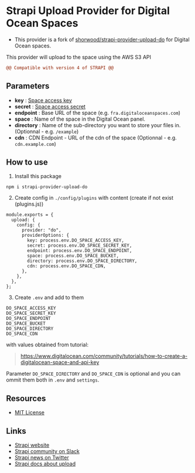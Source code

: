 # Strapi Upload Provider for Digital Ocean Spaces
- This provider is a fork of  [shorwood/strapi-provider-upload-do](https://github.com/shorwood/strapi-provider-upload-do) for Digital Ocean spaces.

This provider will upload to the space using the AWS S3 API 

```diff
@@ Compatible with version 4 of STRAPI @@
```
## Parameters
- **key** : [Space access key](https://cloud.digitalocean.com/account/api/tokens)
- **secret** : [Space access secret](https://cloud.digitalocean.com/account/api/tokens)
- **endpoint** : Base URL of the space (e.g. `fra.digitaloceanspaces.com`)
- **space** : Name of the space in the Digital Ocean panel.
- **directory** : Name of the sub-directory you want to store your files in. (Optionnal - e.g. `/example`)
- **cdn** : CDN Endpoint - URL of the cdn of the space (Optionnal - e.g. `cdn.example.com`)

## How to use

1. Install this package

```
npm i strapi-provider-upload-do
```

2. Create config in `./config/plugins` with content (create if not exist (plugins.js))

```
module.exports = {
  upload: {
    config: {
      provider: "do",
      providerOptions: {
        key: process.env.DO_SPACE_ACCESS_KEY,
        secret: process.env.DO_SPACE_SECRET_KEY,
        endpoint: process.env.DO_SPACE_ENDPOINT,
        space: process.env.DO_SPACE_BUCKET,
        directory: process.env.DO_SPACE_DIRECTORY,
        cdn: process.env.DO_SPACE_CDN,
      },
    },
  },
};

```

3. Create `.env` and add to them 

```
DO_SPACE_ACCESS_KEY
DO_SPACE_SECRET_KEY
DO_SPACE_ENDPOINT
DO_SPACE_BUCKET
DO_SPACE_DIRECTORY
DO_SPACE_CDN
```

with values obtained from tutorial:

> https://www.digitalocean.com/community/tutorials/how-to-create-a-digitalocean-space-and-api-key

Parameter `DO_SPACE_DIRECTORY` and `DO_SPACE_CDN` is optional and you can ommit them both in `.env` and `settings`.

## Resources

- [MIT License](LICENSE.md)

## Links

- [Strapi website](http://strapi.io/)
- [Strapi community on Slack](http://slack.strapi.io)
- [Strapi news on Twitter](https://twitter.com/strapijs)
- [Strapi docs about upload](https://strapi.io/documentation/3.0.0-beta.x/plugins/upload.html#configuration)


